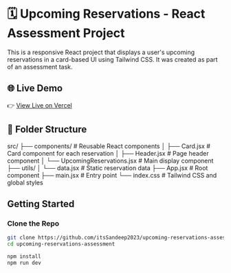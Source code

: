 # 🗓️ Upcoming Reservations - React Assessment Project

This is a responsive React project that displays a user's upcoming reservations in a card-based UI using Tailwind CSS. It was created as part of an assessment task.

## 🌐 Live Demo

👉 [View Live on Vercel](https://upcoming-reservations-assessment.vercel.app/)

## 📁 Folder Structure

src/
├── components/ # Reusable React components
│ ├── Card.jsx # Card component for each reservation
│ ├── Header.jsx # Page header component
│ └── UpcomingReservations.jsx # Main display component
├── utils/
│ └── data.jsx # Static reservation data
├── App.jsx # Root component
├── main.jsx # Entry point
└── index.css # Tailwind CSS and global styles


## Getting Started

### Clone the Repo
```bash
git clone https://github.com/itsSandeep2023/upcoming-reservations-assessment.git
cd upcoming-reservations-assessment

npm install
npm run dev
